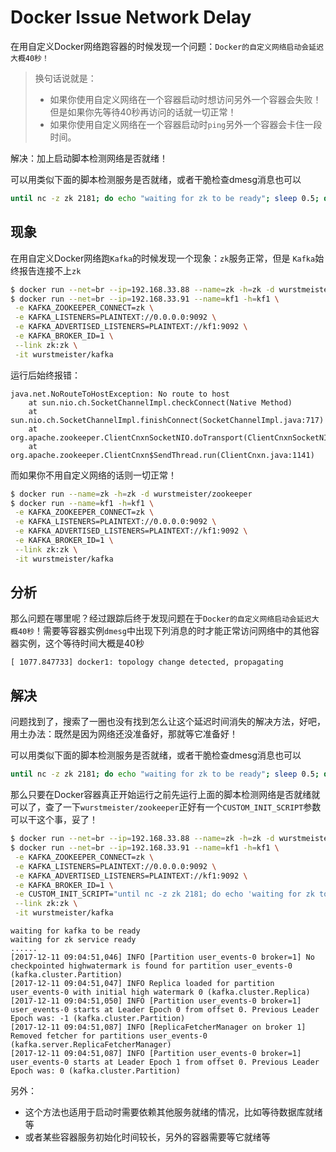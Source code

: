 # Docker Issue Network Delay

在用自定义Docker网络跑容器的时候发现一个问题：`Docker的自定义网络启动会延迟大概40秒！`

> 换句话说就是：
>
> * 如果你使用自定义网络在一个容器启动时想访问另外一个容器会失败！但是如果你先等待40秒再访问的话就一切正常！
> * 如果你使用自定义网络在一个容器启动时`ping`另外一个容器会卡住一段时间。

解决：加上启动脚本检测网络是否就绪！

可以用类似下面的脚本检测服务是否就绪，或者干脆检查dmesg消息也可以

```bash
until nc -z zk 2181; do echo "waiting for zk to be ready"; sleep 0.5; done
```


## 现象

在用自定义Docker网络跑`Kafka`的时候发现一个现象：`zk`服务正常，但是 `Kafka`始终报告连接不上`zk`

``````bash
$ docker run --net=br --ip=192.168.33.88 --name=zk -h=zk -d wurstmeister/zookeeper
$ docker run --net=br --ip=192.168.33.91 --name=kf1 -h=kf1 \
 -e KAFKA_ZOOKEEPER_CONNECT=zk \
 -e KAFKA_LISTENERS=PLAINTEXT://0.0.0.0:9092 \
 -e KAFKA_ADVERTISED_LISTENERS=PLAINTEXT://kf1:9092 \
 -e KAFKA_BROKER_ID=1 \
 --link zk:zk \
 -it wurstmeister/kafka
``````

运行后始终报错：

``````
java.net.NoRouteToHostException: No route to host
	at sun.nio.ch.SocketChannelImpl.checkConnect(Native Method)
	at sun.nio.ch.SocketChannelImpl.finishConnect(SocketChannelImpl.java:717)
	at org.apache.zookeeper.ClientCnxnSocketNIO.doTransport(ClientCnxnSocketNIO.java:361)
	at org.apache.zookeeper.ClientCnxn$SendThread.run(ClientCnxn.java:1141)
``````

而如果你不用自定义网络的话则一切正常！

``````bash
$ docker run --name=zk -h=zk -d wurstmeister/zookeeper
$ docker run --name=kf1 -h=kf1 \
 -e KAFKA_ZOOKEEPER_CONNECT=zk \
 -e KAFKA_LISTENERS=PLAINTEXT://0.0.0.0:9092 \
 -e KAFKA_ADVERTISED_LISTENERS=PLAINTEXT://kf1:9092 \
 -e KAFKA_BROKER_ID=1 \
 --link zk:zk \
 -it wurstmeister/kafka
``````



## 分析

那么问题在哪里呢？经过跟踪后终于发现问题在于`Docker的自定义网络启动会延迟大概40秒`！需要等容器实例`dmesg`中出现下列消息的时才能正常访问网络中的其他容器实例，这个等待时间大概是40秒

```
[ 1077.847733] docker1: topology change detected, propagating
```



## 解决

问题找到了，搜索了一圈也没有找到怎么让这个延迟时间消失的解决方法，好吧，用土办法：既然是因为网络还没准备好，那就等它准备好！

可以用类似下面的脚本检测服务是否就绪，或者干脆检查dmesg消息也可以

```bash
until nc -z zk 2181; do echo "waiting for zk to be ready"; sleep 0.5; done
```

那么只要在Docker容器真正开始运行之前先运行上面的脚本检测网络是否就绪就可以了，查了一下`wurstmeister/zookeeper`正好有一个`CUSTOM_INIT_SCRIPT`参数可以干这个事，妥了！

``````bash
$ docker run --net=br --ip=192.168.33.88 --name=zk -h=zk -d wurstmeister/zookeeper
$ docker run --net=br --ip=192.168.33.91 --name=kf1 -h=kf1 \
 -e KAFKA_ZOOKEEPER_CONNECT=zk \
 -e KAFKA_LISTENERS=PLAINTEXT://0.0.0.0:9092 \
 -e KAFKA_ADVERTISED_LISTENERS=PLAINTEXT://kf1:9092 \
 -e KAFKA_BROKER_ID=1 \
 -e CUSTOM_INIT_SCRIPT="until nc -z zk 2181; do echo 'waiting for zk to be ready'; sleep 1; done" \
 --link zk:zk \
 -it wurstmeister/kafka
``````

``````
waiting for kafka to be ready
waiting for zk service ready
......
[2017-12-11 09:04:51,046] INFO [Partition user_events-0 broker=1] No checkpointed highwatermark is found for partition user_events-0 (kafka.cluster.Partition)
[2017-12-11 09:04:51,047] INFO Replica loaded for partition user_events-0 with initial high watermark 0 (kafka.cluster.Replica)
[2017-12-11 09:04:51,050] INFO [Partition user_events-0 broker=1] user_events-0 starts at Leader Epoch 0 from offset 0. Previous Leader Epoch was: -1 (kafka.cluster.Partition)
[2017-12-11 09:04:51,087] INFO [ReplicaFetcherManager on broker 1] Removed fetcher for partitions user_events-0 (kafka.server.ReplicaFetcherManager)
[2017-12-11 09:04:51,087] INFO [Partition user_events-0 broker=1] user_events-0 starts at Leader Epoch 1 from offset 0. Previous Leader Epoch was: 0 (kafka.cluster.Partition)
``````

另外：

* 这个方法也适用于启动时需要依赖其他服务就绪的情况，比如等待数据库就绪等
* 或者某些容器服务初始化时间较长，另外的容器需要等它就绪等